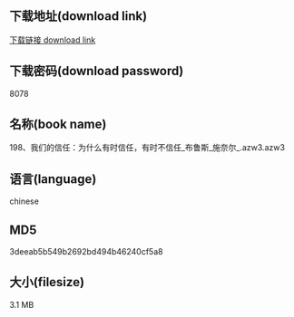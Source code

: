 ## 下载地址(download link)
[下载链接 download link](https://voluble-croquembouche-d321dc.netlify.app/?s=198%E3%80%81%E6%88%91%E4%BB%AC%E7%9A%84%E4%BF%A1%E4%BB%BB%EF%BC%9A%E4%B8%BA%E4%BB%80%E4%B9%88%E6%9C%89%E6%97%B6%E4%BF%A1%E4%BB%BB%EF%BC%8C%E6%9C%89%E6%97%B6%E4%B8%8D%E4%BF%A1%E4%BB%BB_%E5%B8%83%E9%B2%81%E6%96%AF_%E6%96%BD%E5%A5%88%E5%B0%94_.azw3)

## 下载密码(download password)
8078

## 名称(book name)
198、我们的信任：为什么有时信任，有时不信任_布鲁斯_施奈尔_.azw3.azw3

## 语言(language)
chinese

## MD5
3deeab5b549b2692bd494b46240cf5a8

## 大小(filesize)
3.1 MB
